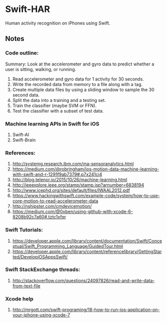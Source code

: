 # Swift-HAR

Human activity recognition on iPhones using Swift.

## Notes

### Code outline:
Summary: Look at the accelerometer and gyro data to predict whether a user is sitting, walking, or running.
1. Read accelerometer and gyro data for 1 activity for 30 seconds.
2. Write the recorded data from memory to a file along with a tag.
4. Create multiple data files by using a sliding window to sample the 30 second data.
2. Split the data into a training and a testing set. 
3. Train the classifier (maybe SVM or FFN).
4. Test the classifier with a subset of test data.

### Machine learning APIs in Swift for iOS
1. Swift-AI
2. Swift-Brain

### References:
1. http://systemg.research.ibm.com/ma-sensoranalytics.html
2. https://medium.com/@robringham/ios-motion-data-machine-learning-with-swift-and-r-1291f9ab7379#.p7x241ci4
3. http://blog.telenor.io/2015/10/26/machine-learning.html
4. http://ieeexplore.ieee.org/stamp/stamp.jsp?arnumber=6838194
5. http://www.icephd.org/sites/default/files/IWAAL2012.pdf
6. https://www.hackingwithswift.com/example-code/system/how-to-use-core-motion-to-read-accelerometer-data
7. http://nshipster.com/cmdevicemotion/
8. https://medium.com/@0xben/using-github-with-xcode-6-8208b92c7a60#.tztc1xfqr

### Swift Tutorials:
1. https://developer.apple.com/library/content/documentation/Swift/Conceptual/Swift_Programming_Language/GuidedTour.html
2. https://developer.apple.com/library/content/referencelibrary/GettingStarted/DevelopiOSAppsSwift/

### Swift StackExchange threads:
1. http://stackoverflow.com/questions/24097826/read-and-write-data-from-text-file

### Xcode help
1. http://mrgott.com/swift-programing/18-how-to-run-ios-application-on-your-iphone-using-xcode-7
